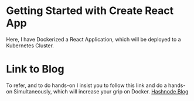 # Getting Started with Create React App

Here, I have Dockerized a React Application, which will be deployed to a Kubernetes Cluster.

# Link to Blog

To refer, and to do hands-on I insist you to follow this link and do a hands-on Simultaneously, which will increase your grip on Docker. [Hashnode Blog](https://devarshshah.hashnode.dev/multistage-dockerfile)

